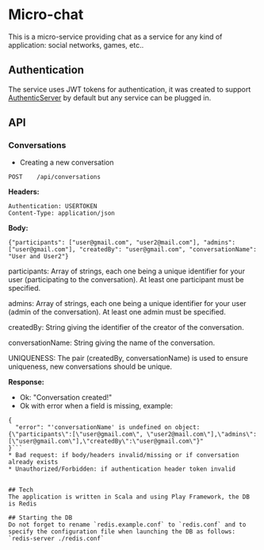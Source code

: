 # Micro-chat
This is a micro-service providing chat as a service for any kind of application: social networks, games, etc..

## Authentication
The service uses JWT tokens for authentication, it was created to support [AuthenticServer](https://github.com/dmateusp/authentic-server) by default but any service can be plugged in.

## API

### Conversations

* Creating a new conversation

`POST    /api/conversations`

**Headers:**
```
Authentication: USERTOKEN
Content-Type: application/json
```

**Body:**
```
{"participants": ["user@gmail.com", "user2@mail.com"], "admins": ["user@gmail.com"], "createdBy": "user@gmail.com", "conversationName": "User and User2"}
```
participants: Array of strings, each one being a unique identifier for your user (participating to the conversation). At least one participant must be specified.

admins: Array of strings, each one being a unique identifier for your user (admin of the conversation). At least one admin must be specified.

createdBy: String giving the identifier of the creator of the conversation.

conversationName: String giving the name of the conversation.

UNIQUENESS: The pair (createdBy, conversationName) is used to ensure uniqueness, new conversations should be unique.

**Response:**
* Ok: "Conversation created!"
* Ok with error when a field is missing, example:
```
{
  "error": "'conversationName' is undefined on object: {\"participants\":[\"user@gmail.com\", \"user2@mail.com\"],\"admins\":[\"user@gmail.com\"],\"createdBy\":\"user@gmail.com\"}"
}```
* Bad request: if body/headers invalid/missing or if conversation already exists
* Unauthorized/Forbidden: if authentication header token invalid


## Tech
The application is written in Scala and using Play Framework, the DB is Redis

## Starting the DB
Do not forget to rename `redis.example.conf` to `redis.conf` and to specify the configuration file when launching the DB as follows: `redis-server ./redis.conf`
